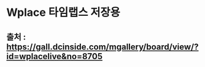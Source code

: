 # Wplace 타임랩스 저장용</br>
## 출처 : https://gall.dcinside.com/mgallery/board/view/?id=wplacelive&no=8705
